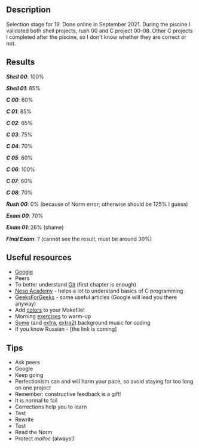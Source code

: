 ## **Description** 
Selection stage for 19. Done online in September 2021. During the piscine I validated both shell projects, rush 00 and C project 00-08. Other C projects I completed after the piscine, so I don't know whether they are correct or not.  

## **Results**
**_Shell 00_**: 100%

**_Shell 01_**: 85%

**_C 00_**: 60%

**_C 01_**: 85%

**_C 02_**: 65%

**_C 03_**:	75%

**_C 04_**: 70%

**_C 05_**: 60%

**_C 06_**: 100%

**_C 07_**:	60%

**_C 08_**:	70%

**_Rush 00_**: 0% (because of Norm error; otherwise should be 125% I guess)

**_Exam 00_**: 70%

**_Exam 01_**: 26% (shame)

**_Final Exam_**: ? (cannot see the result, must be around 30%)

## **Useful resources**
* [Google](https://youtu.be/dQw4w9WgXcQ)
* Peers
* To better understand [Git](https://git-scm.com/book/en/v2) (first chapter is enough)
* [Neso Academy](https://youtu.be/4OGMB4Fhh50) - helps a lot to understand basics of C programming
* [GeeksForGeeks](https://www.geeksforgeeks.org/) - some useful articles (Google will lead you there anyway)
* Add [colors](https://gist.github.com/vratiu/9780109) to your Makefile! 
* Morning [exercises](https://youtu.be/ECxYJcnvyMw) to warm-up
* [Some](https://youtu.be/5qap5aO4i9A) (and [extra](https://youtu.be/KyHl1YQH7xI), [extra2](https://www.youtube.com/channel/UCXgxNzAgZ1GExhTW4X1mUrg)) background music for coding
* If you know Russian - [the link is coming]

## **Tips**
* Ask peers
* Google
* Keep going
* Perfectionism can and will harm your pace, so avoid staying for too long on one project 
* Remember: constructive feedback is a gift!
* It is normal to fail
* Corrections help you to learn
* Test
* Rewrite
* Test
* Read the Norm
* Protect _malloc_ (always!)
